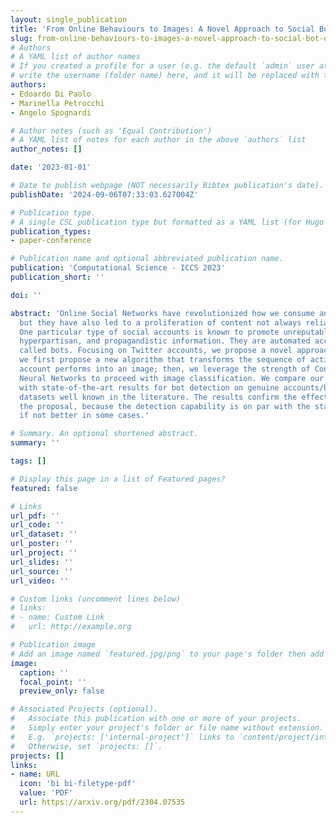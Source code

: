 ```yaml
---
layout: single_publication
title: 'From Online Behaviours to Images: A Novel Approach to Social Bot Detection'
slug: from-online-behaviours-to-images-a-novel-approach-to-social-bot-detection
# Authors
# A YAML list of author names
# If you created a profile for a user (e.g. the default `admin` user at `content/authors/admin/`), 
# write the username (folder name) here, and it will be replaced with their full name and linked to their profile.
authors:
- Edoardo Di Paolo
- Marinella Petrocchi
- Angelo Spognardi

# Author notes (such as 'Equal Contribution')
# A YAML list of notes for each author in the above `authors` list
author_notes: []

date: '2023-01-01'

# Date to publish webpage (NOT necessarily Bibtex publication's date).
publishDate: '2024-09-06T07:33:03.627004Z'

# Publication type.
# A single CSL publication type but formatted as a YAML list (for Hugo requirements).
publication_types:
- paper-conference

# Publication name and optional abbreviated publication name.
publication: 'Computational Science - ICCS 2023'
publication_short: ''

doi: ''

abstract: 'Online Social Networks have revolutionized how we consume and share information,
  but they have also led to a proliferation of content not always reliable and accurate.
  One particular type of social accounts is known to promote unreputable content,
  hyperpartisan, and propagandistic information. They are automated accounts, commonly
  called bots. Focusing on Twitter accounts, we propose a novel approach to bot detection:
  we first propose a new algorithm that transforms the sequence of actions that an
  account performs into an image; then, we leverage the strength of Convolutional
  Neural Networks to proceed with image classification. We compare our performances
  with state-of-the-art results for bot detection on genuine accounts/bot accounts
  datasets well known in the literature. The results confirm the effectiveness of
  the proposal, because the detection capability is on par with the state of the art,
  if not better in some cases.'

# Summary. An optional shortened abstract.
summary: ''

tags: []

# Display this page in a list of Featured pages?
featured: false

# Links
url_pdf: ''
url_code: ''
url_dataset: ''
url_poster: ''
url_project: ''
url_slides: ''
url_source: ''
url_video: ''

# Custom links (uncomment lines below)
# links:
# - name: Custom Link
#   url: http://example.org

# Publication image
# Add an image named `featured.jpg/png` to your page's folder then add a caption below.
image:
  caption: ''
  focal_point: ''
  preview_only: false

# Associated Projects (optional).
#   Associate this publication with one or more of your projects.
#   Simply enter your project's folder or file name without extension.
#   E.g. `projects: ['internal-project']` links to `content/project/internal-project/index.md`.
#   Otherwise, set `projects: []`.
projects: []
links:
- name: URL
  icon: 'bi bi-filetype-pdf'
  value: 'PDF'
  url: https://arxiv.org/pdf/2304.07535
---
```

